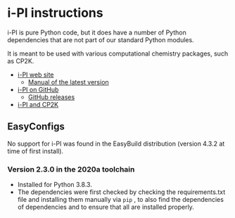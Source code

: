 # i-PI instructions

i-PI is pure Python code, but it does have a number of Python dependencies
that are not part of our standard Python modules.

It is meant to be used with various computational chemistry packages, such as CP2K.

  * [i-PI web site](http://ipi-code.org/)
      * [Manual of the latest version](http://ipi-code.org/assets/pdf/manual.pdf)
  * [i-PI on GitHub](https://github.com/i-pi/i-pi)
      * [GitHub releases](https://github.com/i-pi/i-pi/releases)
  * [i-PI and CP2K](https://www.cp2k.org/tools:ipi)

## EasyConfigs

No support for i-PI was found in the EasyBuild distribution (version 4.3.2 at time
of first install).

### Version 2.3.0 in the 2020a toolchain

  * Installed for Python 3.8.3.
  * The dependencies were first checked by checking the requirements.txt file
    and installing them manually via ``pip`` , to also find the dependencies
    of dependencies and to ensure that all are installed properly.
